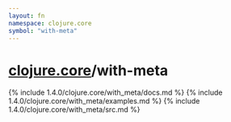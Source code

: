 ```yaml
---
layout: fn
namespace: clojure.core
symbol: "with-meta"
---
```


# [clojure.core](../)/with-meta

{% include 1.4.0/clojure.core/with_meta/docs.md %}
{% include 1.4.0/clojure.core/with_meta/examples.md %}
{% include 1.4.0/clojure.core/with_meta/src.md %}

